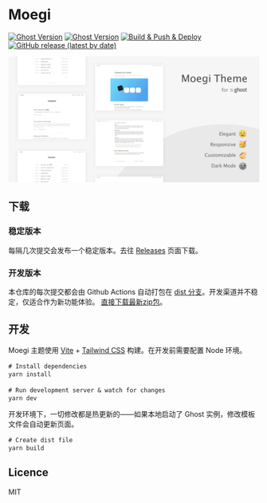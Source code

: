 # Moegi
[![Ghost Version](https://img.shields.io/badge/Ghost-3.x-green.svg)](https://github.com/TryGhost/Ghost)
[![Ghost Version](https://img.shields.io/badge/Ghost-4.x-green.svg)](https://github.com/TryGhost/Ghost)
[![Build & Push & Deploy](https://github.com/moegi-design/ghost-theme-Moegi/workflows/Build%20&%20Push%20&%20Deploy/badge.svg)](https://github.com/moegi-design/ghost-theme-Moegi/actions)
[![GitHub release (latest by date)](https://img.shields.io/github/v/release/moegi-design/ghost-theme-Moegi)](https://github.com/moegi-design/ghost-theme-Moegi/releases)

![Moegi Theme](screenshot.png)

## 下载

### 稳定版本

每隔几次提交会发布一个稳定版本。去往 [Releases](https://github.com/moegi-design/ghost-theme-Moegi/releases) 页面下载。

### 开发版本

本仓库的每次提交都会由 Github Actions 自动打包在 [dist 分支](https://github.com/moegi-design/ghost-theme-Moegi/tree/dist)。开发渠道并不稳定，仅适合作为新功能体验。 [直接下载最新zip包](https://github.com/moegi-design/ghost-theme-Moegi/archive/dist.zip)。

## 开发

Moegi 主题使用 [Vite](https://github.com/vitejs/vite) + [Tailwind CSS](https://github.com/tailwindlabs/tailwindcss) 构建。在开发前需要配置 Node 环境。

```shell
# Install dependencies
yarn install

# Run development server & watch for changes
yarn dev
```

开发环境下，一切修改都是热更新的——如果本地启动了 Ghost 实例，修改模板文件会自动更新页面。

```shell
# Create dist file
yarn build
```

## Licence

MIT